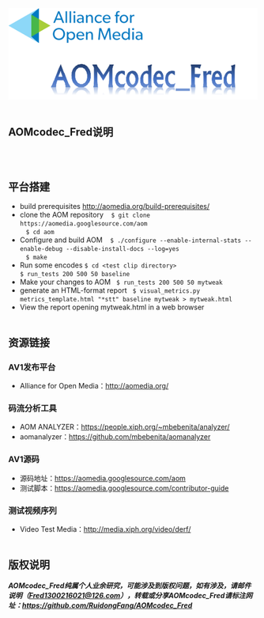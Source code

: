 <div align="center">
  <img src="https://github.com/RuidongFang/AOMcodec_Fred/blob/master/AOMcodec_Fred_logo.png"><br><br>
</div>


## AOMcodec_Fred说明
</br></br>
## 平台搭建
* build prerequisites
    http://aomedia.org/build-prerequisites/
* clone the AOM repository
    `$ git clone https://aomedia.googlesource.com/aom`</br>
    `$ cd aom`
* Configure and build AOM
    `$ ./configure --enable-internal-stats --enable-debug --disable-install-docs --log=yes`</br>
    `$ make`
* Run some encodes
    `$ cd <test clip directory>`</br>
    `$ run_tests 200 500 50 baseline`
* Make your changes to AOM
    `$ run_tests 200 500 50 mytweak`
* generate an HTML-format report
    `$ visual_metrics.py metrics_template.html "*stt" baseline mytweak > mytweak.html`
* View the report
    opening mytweak.html in a web browser
</br></br>
## 资源链接
### AV1发布平台
* Alliance for Open Media：http://aomedia.org/
### 码流分析工具
* AOM ANALYZER：https://people.xiph.org/~mbebenita/analyzer/
* aomanalyzer：https://github.com/mbebenita/aomanalyzer
### AV1源码
* 源码地址：https://aomedia.googlesource.com/aom
* 测试脚本：https://aomedia.googlesource.com/contributor-guide
### 测试视频序列
* Video Test Media：http://media.xiph.org/video/derf/
</br></br>
## 版权说明
***AOMcodec_Fred纯属个人业余研究，可能涉及到版权问题，如有涉及，请邮件说明（Fred1300216021@126.com），转载或分享AOMcodec_Fred请标注网址：https://github.com/RuidongFang/AOMcodec_Fred***
